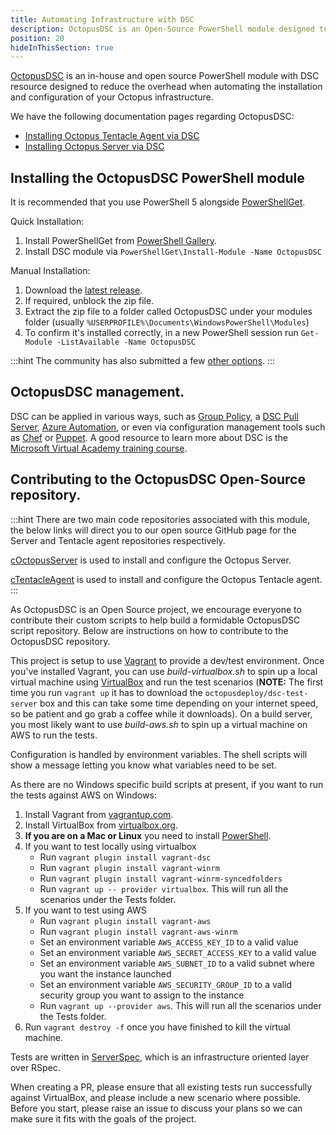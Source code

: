 ```yaml
---
title: Automating Infrastructure with DSC
description: OctopusDSC is an Open-Source PowerShell module designed to assist with the automation of Octopus infrastructure
position: 20
hideInThisSection: true
---
```

[OctopusDSC](https://github.com/OctopusDeploy/OctopusDSC) is an in-house and open source PowerShell module with DSC resource designed to reduce the overhead when automating the installation and configuration of your Octopus infrastructure.

We have the following documentation pages regarding OctopusDSC:

* [Installing Octopus Tentacle Agent via DSC](/docs/administration/octopus-dsc/tentacle-agent.md)
* [Installing Octopus Server via DSC](/docs/administration/octopus-dsc/octopus-server.md)

## Installing the OctopusDSC PowerShell module

It is recommended that you use PowerShell 5 alongside [PowerShellGet](https://docs.microsoft.com/en-us/powershell/module/powershellget/?view=powershell-5.1).

Quick Installation:

1. Install PowerShellGet from [PowerShell Gallery](https://docs.microsoft.com/en-us/powershell/gallery/readme).
2. Install DSC module via `PowerShellGet\Install-Module -Name OctopusDSC`

Manual Installation:

1. Download the [latest release](https://github.com/OctopusDeploy/OctopusDSC/releases).
2. If required, unblock the zip file.
3. Extract the zip file to a folder called OctopusDSC under your modules folder (usually `%USERPROFILE%\Documents\WindowsPowerShell\Modules`)
4. To confirm it's installed correctly, in a new PowerShell session run `Get-Module -ListAvailable -Name OctopusDSC`

:::hint
The community has also submitted a few [other options](https://github.com/OctopusDeploy/OctopusDSC/issues/14).
:::

## OctopusDSC management.

DSC can be applied in various ways, such as [Group Policy](https://sdmsoftware.com/group-policy-blog/desired-state-configuration/desired-state-configuration-and-group-policy-come-together/), a [DSC Pull Server](https://msdn.microsoft.com/en-us/powershell/dsc/pullserver), [Azure Automation](https://msdn.microsoft.com/en-us/powershell/dsc/azuredsc), or even via configuration management tools such as [Chef](https://docs.chef.io/resource_dsc_resource.html) or [Puppet](https://github.com/puppetlabs/puppetlabs-dsc). A good resource to learn more about DSC is the [Microsoft Virtual Academy training course](http://www.microsoftvirtualacademy.com/training-courses/getting-started-with-powershell-desired-state-configuration-dsc-).

## Contributing to the OctopusDSC Open-Source repository.

:::hint
There are two main code repositories associated with this module, the below links will direct you to our open source GitHub page for the Server and Tentacle agent repositories respectively.

[cOctopusServer](https://github.com/OctopusDeploy/OctopusDSC/blob/master/README-cOctopusServer.md) is used to install and configure the Octopus Server.

[cTentacleAgent](https://github.com/OctopusDeploy/OctopusDSC/blob/master/README-cTentacleAgent.md) is used to install and configure the Octopus Tentacle agent.
:::

As OctopusDSC is an Open Source project, we encourage everyone to contribute their custom scripts to help build a formidable OctopusDSC script repository. Below are instructions on how to contribute to the OctopusDSC repository.

This project is setup to use [Vagrant](https://www.vagrantup.com) to provide a dev/test environment. Once you've installed Vagrant, you can use *build-virtualbox.sh* to spin up a local virtual machine using [VirtualBox](https://www.virtualbox.org) and run the test scenarios (**NOTE:** The first time you run `vagrant up` it has to download the `octopusdeploy/dsc-test-server` box and this can take some time depending on your internet speed, so be patient and go grab a coffee while it downloads). On a build server, you most likely want to use *build-aws.sh* to spin up a virtual machine on AWS to run the tests.

Configuration is handled by environment variables. The shell scripts will show a message letting you know what variables need to be set.

As there are no Windows specific build scripts at present, if you want to run the tests against AWS on Windows:

1. Install Vagrant from [vagrantup.com](http://vagrantup.com).
2. Install VirtualBox from [virtualbox.org](http://virtualbox.org).
3. **If you are on a Mac or Linux** you need to install [PowerShell](https://github.com/PowerShell/PowerShell/blob/master/docs/installation/linux.md).
4. If you want to test locally using virtualbox
    - Run `vagrant plugin install vagrant-dsc`
    - Run `vagrant plugin install vagrant-winrm`
    - Run `vagrant plugin install vagrant-winrm-syncedfolders`
    - Run `vagrant up -- provider virtualbox`. This will run all the scenarios under the Tests folder.
5. If you want to test using AWS
    - Run `vagrant plugin install vagrant-aws`
    - Run `vagrant plugin install vagrant-aws-winrm`
    - Set an environment variable `AWS_ACCESS_KEY_ID` to a valid value
    - Set an environment variable `AWS_SECRET_ACCESS_KEY` to a valid value
    - Set an environment variable `AWS_SUBNET_ID` to a valid subnet where you want the instance launched
    - Set an environment variable `AWS_SECURITY_GROUP_ID` to a valid security group you want to assign to the instance
    - Run `vagrant up --provider aws`. This will run all the scenarios under the Tests folder.
6. Run `vagrant destroy -f` once you have finished to kill the virtual machine.

Tests are written in [ServerSpec](http://serverspec.org), which is an infrastructure oriented layer over RSpec.

When creating a PR, please ensure that all existing tests run successfully against VirtualBox, and please include a new scenario where possible. Before you start, please raise an issue to discuss your plans so we can make sure it fits with the goals of the project.
